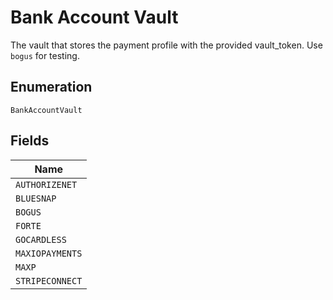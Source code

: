 
# Bank Account Vault

The vault that stores the payment profile with the provided vault_token. Use `bogus` for testing.

## Enumeration

`BankAccountVault`

## Fields

| Name |
|  --- |
| `AUTHORIZENET` |
| `BLUESNAP` |
| `BOGUS` |
| `FORTE` |
| `GOCARDLESS` |
| `MAXIOPAYMENTS` |
| `MAXP` |
| `STRIPECONNECT` |

